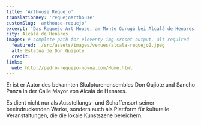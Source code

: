 ```yaml
---
title: 'Arthouse Requejo'
translationKey: 'requejoarthouse'
customSlug: 'arthouse-requejo'
excerpt: 'Das Requejo Art House, am Monte Gurugú bei Alcalá de Henares gelegen, ist das Zentrum für Kunst, Musik und Kultur, geschaffen vom renommierten Bildhauer Pedro Requejo Novoa.'
city: Alcalá de Henares
images: # complete path for eleventy img srcset output, alt required
  featured: ./src/assets/images/venues/alcala-requejo2.jpeg
  alt: Estatua de Don Quijote
  credit:
links:
  web: http://pedro-requejo-novoa.com/Home.html
---
```


Er ist er Autor des bekannten Skulpturenensembles Don Qujiote und Sancho Panza in der Calle Mayor von Alcalá de Henares.

Es dient nicht nur als Ausstellungs- und Schaffensort seiner beeindruckenden Werke, sondern auch als Plattform für kulturelle Veranstaltungen, die die lokale Kunstszene bereichern.
